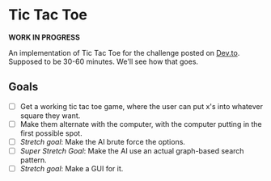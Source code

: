 # Tic Tac Toe

**WORK IN PROGRESS**

An implementation of Tic Tac Toe for the challenge posted on [Dev.to](https://dev.to/briandgls/tic-tac-toe-a-devto-community-challenge).  Supposed to be 30-60 minutes.  We'll see how that goes.

## Goals

- [ ] Get a working tic tac toe game, where the user can put x's into whatever square they want.
- [ ] Make them alternate with the computer, with the computer putting in the first possible spot.
- [ ] *Stretch goal*: Make the AI brute force the options.
- [ ] *Super Stretch Goal*: Make the AI use an actual graph-based search pattern.
- [ ] *Stretch goal*: Make a GUI for it.